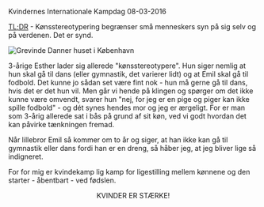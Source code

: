 Kvindernes Internationale Kampdag
08-03-2016

[TL;DR](http://en.wikipedia.org/wiki/Wikipedia:Too_long;_didn't_read) - Kønsstereotypering begrænser små menneskers syn på sig selv og på verdenen. Det er synd.

![Grevinde Danner huset i København](http://static.logiskhave.dk/20160308_kvindernesinternationalekampdag.jpg "Grevinde Danner huset i København")

3-årige Esther lader sig allerede "kønsstereotypere". Hun siger nemlig at hun skal gå til dans (eller gymnastik, det varierer lidt) og at Emil skal gå til fodbold. Det kunne jo sådan set være fint nok - hun må gerne gå til dans, hvis det er det hun vil. Men går vi hende på klingen og spørger om det ikke kunne være omvendt, svarer hun "nej, for jeg er en pige og piger kan ikke spille fodbold" - og dét synes hendes mor og jeg er ærgeligt. For er man som 3-årig allerede sat i bås på grund af sit køn, ved vi godt hvordan det kan påvirke tænkningen fremad. 

Når lillebror Emil så kommer om to år og siger, at han ikke kan gå til gymnastik eller dans fordi han er en dreng, så håber jeg, at jeg bliver lige så indigneret. 

For for mig er kvindekamp lig kamp for ligestilling mellem kønnene og den starter - åbentbart - ved fødslen. 

<center><p>KVINDER ER STÆRKE!</p></center>